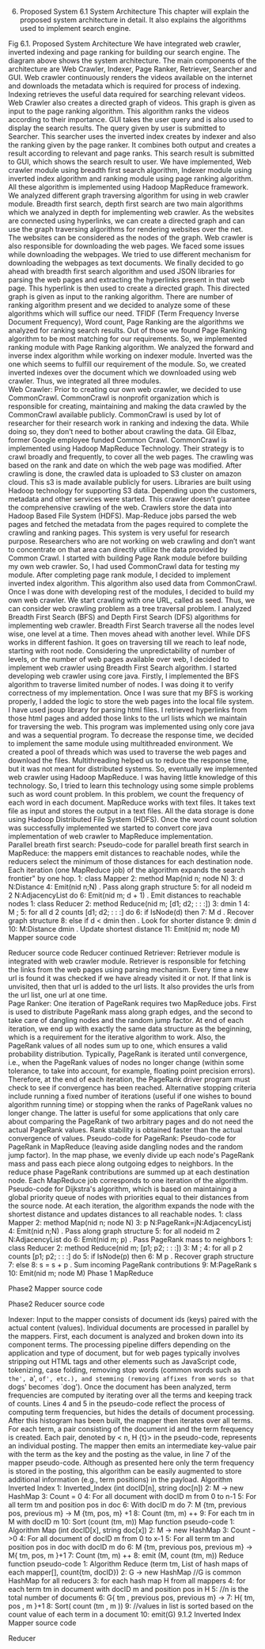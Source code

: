 6.	Proposed System 
6.1	System Architecture
This chapter will explain the proposed system architecture in detail. It also explains the algorithms used to implement search engine.  
 
Fig 6.1. Proposed System Architecture
We have integrated web crawler, inverted indexing and page ranking for building our search engine. The diagram above shows the system architecture. The main components of the architecture are Web Crawler, Indexer, Page Ranker, Retriever, Searcher and GUI. Web crawler continuously renders the videos available on the internet and downloads the metadata which is required for process of indexing. Indexing retrieves the useful data required for searching relevant videos. Web Crawler also creates a directed graph of videos. This graph is given as input to the page ranking algorithm. This algorithm ranks the videos according to their importance. GUI takes the user query and is also used to display the search results. The query given by user is submitted to Searcher. This searcher uses the inverted index creates by indexer and also the ranking given by the page ranker. It combines both output and creates a result according to relevant and page ranks. This search result is submitted to GUI, which shows the search result to user. We have implemented, Web crawler module using breadth first search algorithm, Indexer module using inverted index algorithm and ranking module using page ranking algorithm. All these algorithm is implemented using Hadoop MapReduce framework.
We analyzed different graph traversing algorithm for using in web crawler module. Breadth first search, depth first search are two main algorithms which we analyzed in depth for implementing web crawler. As the websites are connected using hyperlinks, we can create a directed graph and can use the graph traversing algorithms for rendering websites over the net. The websites can be considered as the nodes of the graph. Web crawler is also responsible for downloading the web pages. We faced some issues while downloading the webpages. We tried to use different mechanism for downloading the webpages as text documents. We finally decided to go ahead with breadth first search algorithm and used JSON libraries for parsing the web pages and extracting the hyperlinks present in that web page. This hyperlink is then used to create a directed graph. This directed graph is given as input to the ranking algorithm. There are number of ranking algorithm present and we decided to analyze some of these algorithms which will suffice our need. TFIDF (Term Frequency Inverse Document Frequency), Word count, Page Ranking are the algorithms we analyzed for ranking search results. Out of those we found Page Ranking algorithm to be most matching for our requirements. So, we implemented ranking module with Page Ranking algorithm. We analyzed the forward and inverse index algorithm while working on indexer module. Inverted was the one which seems to fulfill our requirement of the module. So, we created inverted indexes over the document which we downloaded using web crawler. Thus, we integrated all three modules.   
Web Crawler: 
Prior to creating our own web crawler, we decided to use CommonCrawl. CommonCrawl is nonprofit organization which is responsible for creating, maintaining and making the data crawled by the CommonCrawl available publicly. CommonCrawl is used by lot of researcher for their research work in ranking and indexing the data. While doing so, they don’t need to bother about crawling the data. Gil Elbaz, former Google employee funded Common Crawl. CommonCrawl is implemented using Hadoop MapReduce Technology. Their strategy is to crawl broadly and frequently, to cover all the web pages. The crawling was based on the rank and date on which the web page was modified. After crawling is done, the crawled data is uploaded to S3 cluster on amazon cloud. This s3 is made available publicly for users. Libraries are built using Hadoop technology for supporting S3 data. Depending upon the customers, metadata and other services were started. This crawler doesn’t guarantee the comprehensive crawling of the web. Crawlers store the data into Hadoop Based File System (HDFS). Map-Reduce jobs parsed the web pages and fetched the metadata from the pages required to complete the crawling and ranking pages. This system is very useful for research purpose. Researchers who are not working on web crawling and don’t want to concentrate on that area can directly utilize the data provided by Common Crawl. 
I started with building Page Rank module before building my own web crawler. So, I had used CommonCrawl data for testing my module. After completing page rank module, I decided to implement inverted index algorithm. This algorithm also used data from CommonCrawl. 
Once I was done with developing rest of the modules, I decided to build my own web crawler. We start crawling with one URL, called as seed. Thus, we can consider web crawling problem as a tree traversal problem. I analyzed Breadth First Search (BFS) and Depth First Search (DFS) algorithms for implementing web crawler. Breadth First Search traverse all the nodes level wise, one level at a time. Then moves ahead with another level. While DFS works in different fashion. It goes on traversing till we reach to leaf node, starting with root node. Considering the unpredictability of number of levels, or the number of web pages available over web, I decided to implement web crawler using Breadth First Search algorithm. 
I started developing web crawler using core java. Firstly, I implemented the BFS algorithm to traverse limited number of nodes. I was doing it to verify correctness of my implementation. Once I was sure that my BFS is working properly, I added the logic to store the web pages into the local file system. I have used jsoup library for parsing html files. I retrieved hyperlinks from those html pages and added those links to the url lists which we maintain for traversing the web. This program was implemented using only core java and was a sequential program. To decrease the response time, we decided to implement the same module using multithreaded environment. We created a pool of threads which was used to traverse the web pages and download the files. Multithreading helped us to reduce the response time, but it was not meant for distributed systems. So, eventually we implemented web crawler using Hadoop MapReduce. I was having little knowledge of this technology. So, I tried to learn this technology using some simple problems such as word count problem. In this problem, we count the frequency of each word in each document. MapReduce works with text files. It takes text file as input and stores the output in a text files. All the data storage is done using Hadoop Distributed File System (HDFS). Once the word count solution was successfully implemented we started to convert core java implementation of web crawler to MapReduce implementation.         
Parallel breath first search:
Pseudo-code for parallel breath first search in MapReduce: the mappers emit distances to reachable nodes, while the reducers select the minimum of those distances for each destination node. Each iteration (one MapReduce job) of the algorithm expands the search frontier" by one hop.
1: class Mapper
2: method Map(nid n; node N)
3: 	d   N:Distance
4: 	Emit(nid n;N) . Pass along graph structure
5: 	        for all nodeid m 2 N:AdjacencyList do
6: 		Emit(nid m; d + 1) . Emit distances to reachable nodes
1: class Reducer
2: method Reduce(nid m; [d1; d2; : : :])
3: 	dmin   1
4: 	 M ;
5:          for all d 2 counts [d1; d2; : : :] do
6: 		if IsNode(d) then
7: 			M   d . Recover graph structure
8: 		else if d < dmin then . Look for shorter distance
9: 			dmin   d
10: 			M:Distance   dmin . Update shortest distance
11: 			Emit(nid m; node M)
Mapper source code
  
Reducer source code 
Reducer continued 
    Retriever: 
Retriever module is integrated with web crawler module. Retriever is responsible for fetching the links from the web pages using parsing mechanism. Every time a new url is found it was checked if we have already visited it or not. If that link is unvisited, then that url is added to the url lists. It also provides the urls from the url list, one url at one time.  
Page Ranker: 
One iteration of PageRank requires two MapReduce jobs. First is used to distribute PageRank mass along graph edges, and the second to take care of dangling nodes and the random jump factor. At end of each iteration, we end up with exactly the same data structure as the beginning, which is a requirement for the iterative algorithm to work. Also, the PageRank values of all nodes sum up to one, which ensures a valid probability distribution. Typically, PageRank is iterated until convergence, i.e., when the PageRank values of nodes no longer change (within some tolerance, to take into account, for example, floating point precision errors). Therefore, at the end of each iteration, the PageRank driver program must check to see if convergence has been reached. Alternative stopping criteria include running a fixed number of iterations (useful if one wishes to bound algorithm running time) or stopping when the ranks of PageRank values no longer change. The latter is useful for some applications that only care about comparing the PageRank of two arbitrary pages and do not need the actual PageRank values. Rank stability is obtained faster than the actual convergence of values.
Pseudo-code for PageRank: 
Pseudo-code for PageRank in MapReduce (leaving aside dangling nodes and the random jump factor). In the map phase, we evenly divide up each node's PageRank mass and pass each piece along outgoing edges to neighbors. In the reduce phase PageRank contributions are summed up at each destination node. Each MapReduce job corresponds to one iteration of the algorithm. Pseudo-code for Dijkstra's algorithm, which is based on maintaining a global priority queue of nodes with priorities equal to their distances from the source node. At each iteration, the algorithm expands the node with the shortest distance and updates distances to all reachable nodes.
1: class Mapper
2: 	method Map(nid n; node N)
3: 		p   N:PageRank=jN:AdjacencyListj
4: 		Emit(nid n;N) . Pass along graph structure
5: 		 for all nodeid m 2 N:AdjacencyList do
6: 			    Emit(nid m; p) . Pass PageRank mass to neighbors
1: class Reducer
2: 	method Reduce(nid m; [p1; p2; : : :])
3: 	M ;
4: 	for all p 2 counts [p1; p2; : : :] do
5: 		if IsNode(p) then
6: 			      M   p . Recover graph structure
7: 		else
8: 			      s =   s + p . Sum incoming PageRank contributions
9: 			      M:PageRank   s
10: 			     Emit(nid m; node M)
	Phase 1 MapReduce
 
Phase2 Mapper source code
 
Phase2 Reducer source code
 
Indexer: 
Input to the mapper consists of document ids (keys) paired with the actual content (values). Individual documents are processed in parallel by the mappers. First, each document is analyzed and broken down into its component terms. The processing pipeline differs depending on the application and type of document, but for web pages typically involves stripping out HTML tags and other elements such as JavaScript code, tokenizing, case folding, removing stop words (common words such as `the', `a', `of', etc.), and stemming (removing affixes from words so that `dogs' becomes `dog'). Once the document has been analyzed, term frequencies are computed by iterating over all the terms and keeping track of counts. Lines 4 and 5 in the pseudo-code reflect the process of computing term frequencies, but hides the details of document processing. After this histogram has been built, the mapper then iterates over all terms. For each term, a pair consisting of the document id and the term frequency is created. Each pair, denoted by < n, H {t}>  in the pseudo-code, represents an individual posting. The mapper then emits an intermediate key-value pair with the term as the key and the posting as the value, in line 7 of the mapper pseudo-code. Although as presented here only the term frequency is stored in the posting, this algorithm can be easily augmented to store additional information (e.g., term positions) in the payload.
Algorithm Inverted Index
            1:                   Inverted_Index (int docID[n], string doc[n])
            2:	               M -> new HashMap
3: 		   Count = 0
4:		   For all document with docID m from 0 to n-1
          	5: 			For all term tm and position pos in doc
6: 				With docID m do
7: 				M {tm, previous pos, previous m} -> M {tm, pos, m} +1
8: 				Count (tm, m) ++
9: 				For each tm in M with docID m
10: 					Sort (count (tm, m))
Map function pseudo-code
            1:	          Algorithm Map (int docID[x], string doc[x])
2: 		     M -> new HashMap
3: 		     Count ->0
4: 		      For all document of docID m from 0 to x-1
5: 			 For all term tm and position pos in doc with docID m do
6: 			 M {tm, previous pos, previous m} -> M{ tm, pos, m }+1
7: 			 Count (tm, m) ++
8: 			 emit (M, count (tm, m))
Reduce function pseudo-code
1: Algorithm Reduce (term tm, List of hash maps of each mapper[], count{tm, docID})
2: 	G -> new HashMap //G is common HashMap for all reducers
3: 	for each hash map H from all mappers
4: 		for each term tm in document with docID m and position pos in H
5: 			//n is the total number of documents
6: 			G{ tm , previous pos, previous m} ->
7: 			H{ tm, pos , m }+1
8: 			Sort( count (tm , m ))
9: 	//values in list is sorted based on the count value of each term in a document
10: 			emit(G)
        9.1.2 Inverted Index
   Mapper source code
 
Reducer
 
